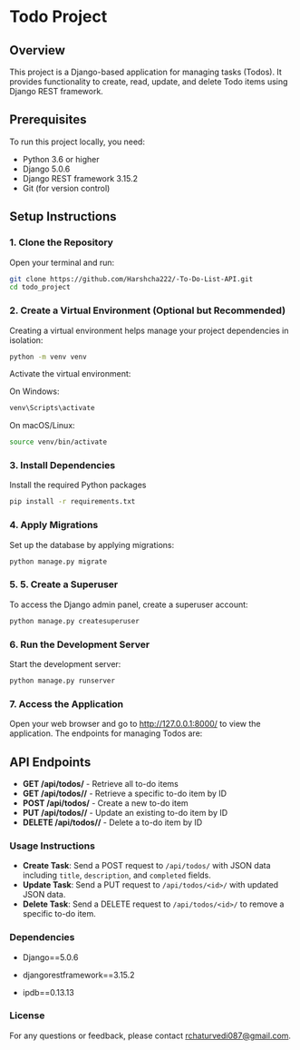 # Todo Project

## Overview
This project is a Django-based application for managing tasks (Todos). It provides functionality to create, read, update, and delete Todo items using Django REST framework.

## Prerequisites
To run this project locally, you need:
- Python 3.6 or higher
- Django 5.0.6
- Django REST framework 3.15.2
- Git (for version control)

## Setup Instructions

### 1. Clone the Repository
Open your terminal and run:
```bash
git clone https://github.com/Harshcha222/-To-Do-List-API.git
cd todo_project
```
### 2. Create a Virtual Environment (Optional but Recommended)

Creating a virtual environment helps manage your project dependencies in isolation:

```bash
python -m venv venv
```
Activate the virtual environment:

On Windows:
```bash
venv\Scripts\activate
```
On macOS/Linux:
```bash
source venv/bin/activate
```
### 3. Install Dependencies
Install the required Python packages
```bash
pip install -r requirements.txt
```
### 4. Apply Migrations
Set up the database by applying migrations:
```bash
python manage.py migrate
```
### 5. 5. Create a Superuser
To access the Django admin panel, create a superuser account:
```bash
python manage.py createsuperuser
```
### 6. Run the Development Server
Start the development server:
```bash
python manage.py runserver
```
### 7. Access the Application
Open your web browser and go to http://127.0.0.1:8000/ to view the application. The endpoints for managing Todos are:
## API Endpoints

- **GET /api/todos/** - Retrieve all to-do items
- **GET /api/todos/<id>/** - Retrieve a specific to-do item by ID
- **POST /api/todos/** - Create a new to-do item
- **PUT /api/todos/<id>/** - Update an existing to-do item by ID
- **DELETE /api/todos/<id>/** - Delete a to-do item by ID

### Usage Instructions

- **Create Task**: Send a POST request to `/api/todos/` with JSON data including `title`, `description`, and `completed` fields.
- **Update Task**: Send a PUT request to `/api/todos/<id>/` with updated JSON data.
- **Delete Task**: Send a DELETE request to `/api/todos/<id>/` to remove a specific to-do item.

### Dependencies
- Django==5.0.6
  
- djangorestframework==3.15.2
  
- ipdb==0.13.13


### License
For any questions or feedback, please contact rchaturvedi087@gmail.com.
